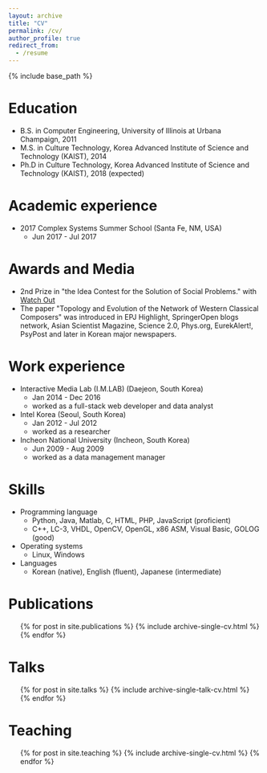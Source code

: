 ```yaml
---
layout: archive
title: "CV"
permalink: /cv/
author_profile: true
redirect_from:
  - /resume
---
```


{% include base_path %}

Education
======
* B.S. in Computer Engineering, University of Illinois at Urbana Champaign, 2011
* M.S. in Culture Technology, Korea Advanced Institute of Science and Technology (KAIST), 2014
* Ph.D in Culture Technology, Korea Advanced Institute of Science and Technology (KAIST), 2018 (expected)

Academic experience
======
* 2017 Complex Systems Summer School (Santa Fe, NM, USA)
  * Jun 2017 - Jul 2017

Awards and Media
======
* 2nd Prize in "the Idea Contest for the Solution of Social Problems." with [Watch Out](https://ehgma0821.github.io/portfolio/WatchOut/ "Watch Out")
* The paper "Topology and Evolution of the Network of Western Classical Composers" was introduced in EPJ Highlight, SpringerOpen blogs network, Asian Scientist Magazine, Science 2.0, Phys.org, EurekAlert!, PsyPost and later in Korean major newspapers.
  
Work experience
======
* Interactive Media Lab (I.M.LAB) (Daejeon, South Korea)
  * Jan 2014 - Dec 2016
  * worked as a full-stack web developer and data analyst
* Intel Korea (Seoul, South Korea)
  * Jan 2012 - Jul 2012
  * worked as a researcher
* Incheon National University (Incheon, South Korea)
  * Jun 2009 - Aug 2009
  * worked as a data management manager

Skills
======
* Programming language
  * Python, Java, Matlab, C, HTML, PHP, JavaScript (proficient)
  * C++, LC-3, VHDL, OpenCV, OpenGL, x86 ASM, Visual Basic, GOLOG (good)
* Operating systems
  * Linux, Windows
* Languages
  * Korean (native), English (fluent), Japanese (intermediate)

Publications
======
  <ul>{% for post in site.publications %}
    {% include archive-single-cv.html %}
  {% endfor %}</ul>
  
Talks
======
  <ul>{% for post in site.talks %}
    {% include archive-single-talk-cv.html %}
  {% endfor %}</ul>
  
Teaching
======
  <ul>{% for post in site.teaching %}
    {% include archive-single-cv.html %}
  {% endfor %}</ul>